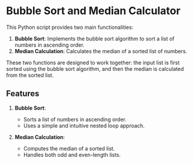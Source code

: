 # Bubble Sort and Median Calculator

This Python script provides two main functionalities:

1. **Bubble Sort**: Implements the bubble sort algorithm to sort a list of numbers in ascending order.
2. **Median Calculation**: Calculates the median of a sorted list of numbers.

These two functions are designed to work together: the input list is first sorted using the bubble sort algorithm, and then the median is calculated from the sorted list.

## Features

1. **Bubble Sort**:

   - Sorts a list of numbers in ascending order.
   - Uses a simple and intuitive nested loop approach.

2. **Median Calculation**:
   - Computes the median of a sorted list.
   - Handles both odd and even-length lists.
